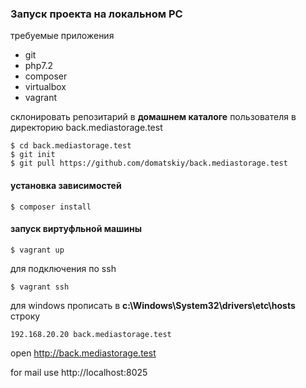 ### Запуск проекта на локальном PC

требуемые приложения 
- git
- php7.2
- composer
- virtualbox
- vagrant

склонировать репозитарий в **домашнем каталоге** пользователя в директорию back.mediastorage.test
```
$ cd back.mediastorage.test
$ git init
$ git pull https://github.com/domatskiy/back.mediastorage.test
```  

#### установка зависимостей

```
$ composer install
```

#### запуск виртуфльной машины

```
$ vagrant up
```

для подключения по ssh 
```
$ vagrant ssh
```

для windows прописать в **c:\Windows\System32\drivers\etc\hosts** строку
```
192.168.20.20 back.mediastorage.test
```

open http://back.mediastorage.test

for mail use http://localhost:8025
